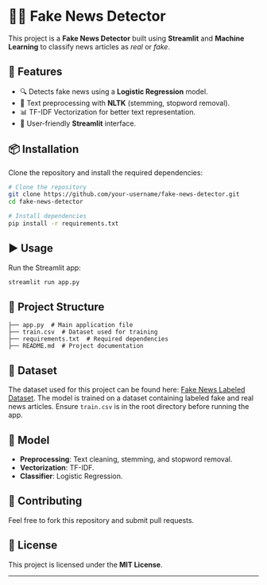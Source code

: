 # 🕵️‍♂️ Fake News Detector

This project is a **Fake News Detector** built using **Streamlit** and **Machine Learning** to classify news articles as *real* or *fake*.

## 🚀 Features
- 🔍 Detects fake news using a **Logistic Regression** model.
- 📑 Text preprocessing with **NLTK** (stemming, stopword removal).
- 📊 TF-IDF Vectorization for better text representation.
- 🎨 User-friendly **Streamlit** interface.

## 📦 Installation

Clone the repository and install the required dependencies:

```bash
# Clone the repository
git clone https://github.com/your-username/fake-news-detector.git
cd fake-news-detector

# Install dependencies
pip install -r requirements.txt
```

## ▶️ Usage
Run the Streamlit app:

```bash
streamlit run app.py
```

## 📁 Project Structure
```
├── app.py  # Main application file
├── train.csv  # Dataset used for training
├── requirements.txt  # Required dependencies
├── README.md  # Project documentation
```

## 📜 Dataset
The dataset used for this project can be found here: [Fake News Labeled Dataset](https://www.kaggle.com/datasets/noorsaeed/scam-detection-fake-news-labelled-dataset).
The model is trained on a dataset containing labeled fake and real news articles. Ensure `train.csv` is in the root directory before running the app.

## 🤖 Model
- **Preprocessing**: Text cleaning, stemming, and stopword removal.
- **Vectorization**: TF-IDF.
- **Classifier**: Logistic Regression.

## 🤝 Contributing
Feel free to fork this repository and submit pull requests.

## 📜 License
This project is licensed under the **MIT License**.

---

